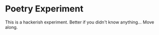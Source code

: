 Poetry Experiment
=================

This is a hackerish experiment.  Better if you didn't know anything... Move along.
